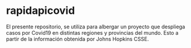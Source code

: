 # rapidapicovid
El presente repositorio, se utiliza para albergar un proyecto que despliega casos por Covid19 en distintas regiones y provincias del mundo. Esto a partir de la información obtenida por Johns Hopkins CSSE.
